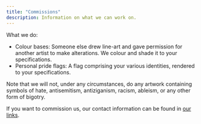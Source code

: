 ```yaml
---
title: "Commissions"
description: Information on what we can work on.
---
```

What we do:

* Colour bases: Someone else drew line-art and gave permission for another artist to make alterations. We colour and shade it to your specifications.
* Personal pride flags: A flag comprising your various identities, rendered to your specifications.

Note that we will not, under any circumstances, do any artwork containing symbols of hate, antisemitism, antiziganism, racism, ableism, or any other form of bigotry.

If you want to commission us, our contact information can be found in [our links](/links/).
